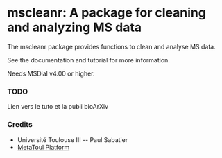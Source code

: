 # mscleanr: A package for cleaning and analyzing MS data

The mscleanr package provides functions to clean and analyse MS data.

See the documentation  and tutorial for more information.

Needs MSDial v4.00 or higher.

### TODO
Lien vers le tuto et la publi bioArXiv

### Credits
- Université Toulouse III -- Paul Sabatier
- [MetaToul Platform](https://www.lrsv.ups-tlse.fr/metatoul-en/)
